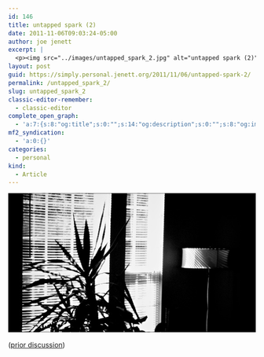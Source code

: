```yaml
---
id: 146
title: untapped spark (2)
date: 2011-11-06T09:03:24-05:00
author: joe jenett
excerpt: |
  <p><img src="../images/untapped_spark_2.jpg" alt="untapped spark (2)" style="border:none;"></p>
layout: post
guid: https://simply.personal.jenett.org/2011/11/06/untapped-spark-2/
permalink: /untapped_spark_2/
slug: untapped_spark_2
classic-editor-remember:
  - classic-editor
complete_open_graph:
  - 'a:7:{s:8:"og:title";s:0:"";s:14:"og:description";s:0:"";s:8:"og:image";s:0:"";s:7:"og:type";s:0:"";s:12:"twitter:card";s:7:"summary";s:19:"twitter:description";s:0:"";s:15:"twitter:creator";s:0:"";}'
mf2_syndication:
  - 'a:0:{}'
categories:
  - personal
kind:
  - Article
---
```

<img src="../images/untapped_spark_2.jpg" alt="untapped spark (2)" style="border:none;">

([prior discussion](https://disqus.com/home/discussion/jenettsimplypersonal/jenettsimplypersonal_untapped_spark_2/))